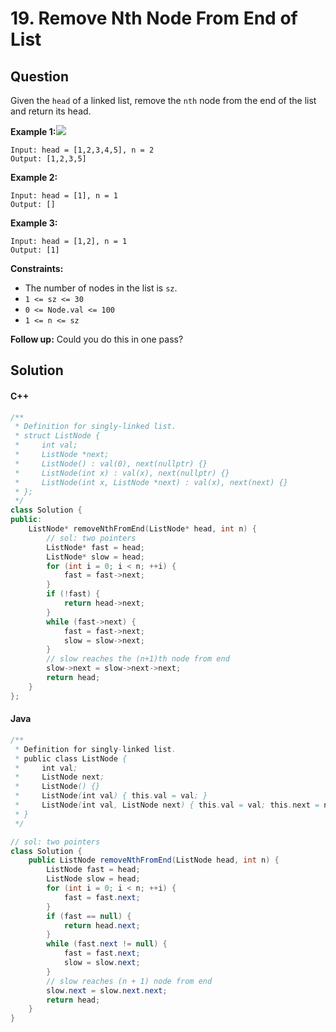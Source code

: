 # 19. Remove Nth Node From End of List

## Question

Given the `head` of a linked list, remove the `nth` node from the end of the list and return its head.

**Example 1:**![](https://assets.leetcode.com/uploads/2020/10/03/remove\_ex1.jpg)

```
Input: head = [1,2,3,4,5], n = 2
Output: [1,2,3,5]
```

**Example 2:**

```
Input: head = [1], n = 1
Output: []
```

**Example 3:**

```
Input: head = [1,2], n = 1
Output: [1]
```

**Constraints:**

* The number of nodes in the list is `sz`.
* `1 <= sz <= 30`
* `0 <= Node.val <= 100`
* `1 <= n <= sz`

**Follow up:** Could you do this in one pass?

## Solution

#### C++

```cpp
/**
 * Definition for singly-linked list.
 * struct ListNode {
 *     int val;
 *     ListNode *next;
 *     ListNode() : val(0), next(nullptr) {}
 *     ListNode(int x) : val(x), next(nullptr) {}
 *     ListNode(int x, ListNode *next) : val(x), next(next) {}
 * };
 */
class Solution {
public:
    ListNode* removeNthFromEnd(ListNode* head, int n) {
        // sol: two pointers
        ListNode* fast = head;
        ListNode* slow = head;
        for (int i = 0; i < n; ++i) {
            fast = fast->next;
        }
        if (!fast) {
            return head->next;
        }
        while (fast->next) {
            fast = fast->next;
            slow = slow->next;
        }
        // slow reaches the (n+1)th node from end
        slow->next = slow->next->next;
        return head;
    }
};
```

#### Java

```java
/**
 * Definition for singly-linked list.
 * public class ListNode {
 *     int val;
 *     ListNode next;
 *     ListNode() {}
 *     ListNode(int val) { this.val = val; }
 *     ListNode(int val, ListNode next) { this.val = val; this.next = next; }
 * }
 */

// sol: two pointers
class Solution {
    public ListNode removeNthFromEnd(ListNode head, int n) {
        ListNode fast = head;
        ListNode slow = head;
        for (int i = 0; i < n; ++i) {
            fast = fast.next;
        }
        if (fast == null) {
            return head.next;
        }
        while (fast.next != null) {
            fast = fast.next;
            slow = slow.next;
        }
        // slow reaches (n + 1) node from end
        slow.next = slow.next.next;
        return head;
    }
}
```
